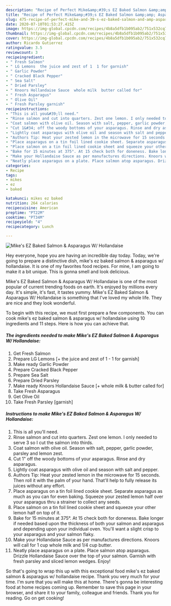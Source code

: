 ```yaml
---
description: "Recipe of Perfect Mike&amp;#39;s EZ Baked Salmon &amp;amp; Asparagus W/ Hollandaise"
title: "Recipe of Perfect Mike&amp;#39;s EZ Baked Salmon &amp;amp; Asparagus W/ Hollandaise"
slug: 475-recipe-of-perfect-mike-and-39-s-ez-baked-salmon-and-amp-asparagus-w-hollandaise
date: 2020-07-10T01:53:27.415Z
image: https://img-global.cpcdn.com/recipes/4b8a5dfb1b095ab2/751x532cq70/mikes-ez-baked-salmon-asparagus-w-hollandaise-recipe-main-photo.jpg
thumbnail: https://img-global.cpcdn.com/recipes/4b8a5dfb1b095ab2/751x532cq70/mikes-ez-baked-salmon-asparagus-w-hollandaise-recipe-main-photo.jpg
cover: https://img-global.cpcdn.com/recipes/4b8a5dfb1b095ab2/751x532cq70/mikes-ez-baked-salmon-asparagus-w-hollandaise-recipe-main-photo.jpg
author: Ricardo Gutierrez
ratingvalue: 3.5
reviewcount: 3
recipeingredient:
- " Fresh Salmon"
- " LG Lemons  the juice and zest of 1  1 for garnish"
- " Garlic Powder"
- " Cracked Black Pepper"
- " Sea Salt"
- " Dried Parsley"
- " Knoors Hollandaise Sauce  whole milk  butter called for"
- " Fresh Asparagus"
- " Olive Oil"
- " Fresh Parsley garnish"
recipeinstructions:
- "This is all you&#39;ll need."
- "Rinse salmon and cut into quarters. Zest one lemon. I only needed to serve 3 so I cut the salmon into thirds."
- "Coat salmon with olive oil. Season with salt, pepper, garlic powder, parsley and lemon zest."
- "Cut 1&#34; off the woody bottoms of your asparagus. Rinse and dry asparagus."
- "Lightly coat asparagus with olive oil and season with salt and pepper."
- "Authors Tip: Heat your zested lemon in the microwave for 15 seconds. Then roll it with the palm of your hand. That&#39;ll help to fully release its juices without any effort."
- "Place asparagus on a tin foil lined cookie sheet. Separate asparagus as much as you can for even baking. Squeeze your zested lemon half over your asparagus thru a strainer to collect any seeds."
- "Place salmon on a tin foil lined cookie sheet and squeeze your other lemon half on top of it."
- "Bake for 15 minutes at 375°. At 15 check both for doneness. Bake longer if needed based upon the thickness of both your salmon and asparagus and depending upon your individual oven. You&#39;ll want a slight crisp to your asparagus and your salmon flaky."
- "Make your Hollandaise Sauce as per manufactures directions. Knoors will call for 1 cup whole milk and 1/4 cup butter."
- "Neatly place asparagus on a plate. Place salmon atop asparagus. Drizzle Hollandaise Sauce over the top of your salmon. Garnish with fresh parsley and sliced lemon wedges. Enjoy!"
categories:
- Recipe
tags:
- mikes
- ez
- baked

katakunci: mikes ez baked 
nutrition: 264 calories
recipecuisine: American
preptime: "PT22M"
cooktime: "PT34M"
recipeyield: "4"
recipecategory: Lunch

---
```



![Mike&#39;s EZ Baked Salmon &amp; Asparagus W/ Hollandaise](https://img-global.cpcdn.com/recipes/4b8a5dfb1b095ab2/751x532cq70/mikes-ez-baked-salmon-asparagus-w-hollandaise-recipe-main-photo.jpg)

Hey everyone, hope you are having an incredible day today. Today, we're going to prepare a distinctive dish, mike&#39;s ez baked salmon &amp; asparagus w/ hollandaise. It is one of my favorites food recipes. For mine, I am going to make it a bit unique. This is gonna smell and look delicious.



Mike&#39;s EZ Baked Salmon &amp; Asparagus W/ Hollandaise is one of the most popular of current trending foods on earth. It's enjoyed by millions every day. It's simple, it's fast, it tastes yummy. Mike&#39;s EZ Baked Salmon &amp; Asparagus W/ Hollandaise is something that I've loved my whole life. They are nice and they look wonderful.


To begin with this recipe, we must first prepare a few components. You can cook mike&#39;s ez baked salmon &amp; asparagus w/ hollandaise using 10 ingredients and 11 steps. Here is how you can achieve that.

<!--inarticleads1-->

##### The ingredients needed to make Mike&#39;s EZ Baked Salmon &amp; Asparagus W/ Hollandaise:

1. Get  Fresh Salmon
1. Prepare  LG Lemons [+ the juice and zest of 1 - 1 for garnish]
1. Make ready  Garlic Powder
1. Prepare  Cracked Black Pepper
1. Prepare  Sea Salt
1. Prepare  Dried Parsley
1. Make ready  Knoors Hollandaise Sauce [+ whole milk &amp; butter called for]
1. Take  Fresh Asparagus
1. Get  Olive Oil
1. Take  Fresh Parsley [garnish]




<!--inarticleads2-->

##### Instructions to make Mike&#39;s EZ Baked Salmon &amp; Asparagus W/ Hollandaise:

1. This is all you&#39;ll need.
1. Rinse salmon and cut into quarters. Zest one lemon. I only needed to serve 3 so I cut the salmon into thirds.
1. Coat salmon with olive oil. Season with salt, pepper, garlic powder, parsley and lemon zest.
1. Cut 1&#34; off the woody bottoms of your asparagus. Rinse and dry asparagus.
1. Lightly coat asparagus with olive oil and season with salt and pepper.
1. Authors Tip: Heat your zested lemon in the microwave for 15 seconds. Then roll it with the palm of your hand. That&#39;ll help to fully release its juices without any effort.
1. Place asparagus on a tin foil lined cookie sheet. Separate asparagus as much as you can for even baking. Squeeze your zested lemon half over your asparagus thru a strainer to collect any seeds.
1. Place salmon on a tin foil lined cookie sheet and squeeze your other lemon half on top of it.
1. Bake for 15 minutes at 375°. At 15 check both for doneness. Bake longer if needed based upon the thickness of both your salmon and asparagus and depending upon your individual oven. You&#39;ll want a slight crisp to your asparagus and your salmon flaky.
1. Make your Hollandaise Sauce as per manufactures directions. Knoors will call for 1 cup whole milk and 1/4 cup butter.
1. Neatly place asparagus on a plate. Place salmon atop asparagus. Drizzle Hollandaise Sauce over the top of your salmon. Garnish with fresh parsley and sliced lemon wedges. Enjoy!




So that's going to wrap this up with this exceptional food mike&#39;s ez baked salmon &amp; asparagus w/ hollandaise recipe. Thank you very much for your time. I'm sure that you will make this at home. There's gonna be interesting food at home recipes coming up. Remember to save this page in your browser, and share it to your family, colleague and friends. Thank you for reading. Go on get cooking!

